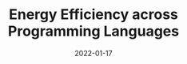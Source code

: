 ---
title: "Energy Efficiency across Programming Languages"
date: 2022-01-17
description: "Pereira et al study the runtime, memory usage, and energy consumption of 27
programming languages. To perform this study, they selected 10 benchmarks from the Computer Language Benchmark Game (CLBG). For each programming language, they implemented the benchmark problems. They measure the runtime, memory usage, and energy consumption using state of the art library, based on RAPL. They focused their study to answer the following questions: RQ1 Is the faster language always the most energy-efficient? RQ2 How does memory usage relate to energy consumption? From their results, the answer to the first question is that for the top 3 languages, it seems to be true that the fastest languages are the most energy-efficient. This can be explained by the fact that they are heavily optimized and efficient for runtime. However, for the 10 next programming languages, it is true only for 4 of them: OCaml, Haskel, Racket, and Python that the runtime seems to be linked to energy consumption, since they keep the same rank. Also, the realized task seems to be a core factor in terms of energy consumption. Second, it seems that energy consumption is not correlated to the memory usage of programs. But, the memory usage measured is the peak memory usage, which might be misleading. Futur works should be done on continuous memory usage. Something bothers me, is that they exclude from benchmarks (for good reasons) the benchmarks problems that are multi-threaded. Actually, I think that multithread might have a large impact on runtime and power consumption."
draft: false
link: "https://greenlab.di.uminho.pt/wp-content/uploads/2017/09/paperSLE.pdf"
---